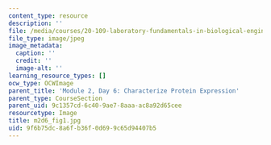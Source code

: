 ```yaml
---
content_type: resource
description: ''
file: /media/courses/20-109-laboratory-fundamentals-in-biological-engineering-spring-2010/9f6b75dc8a6fb36f0d699c65d94407b5_m2d6_fig1.jpg
file_type: image/jpeg
image_metadata:
  caption: ''
  credit: ''
  image-alt: ''
learning_resource_types: []
ocw_type: OCWImage
parent_title: 'Module 2, Day 6: Characterize Protein Expression'
parent_type: CourseSection
parent_uid: 9c1357cd-6c40-9ae7-8aaa-ac8a92d65cee
resourcetype: Image
title: m2d6_fig1.jpg
uid: 9f6b75dc-8a6f-b36f-0d69-9c65d94407b5
---
```

